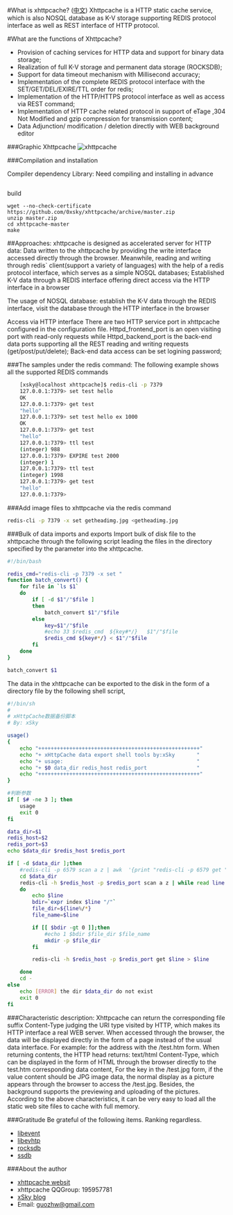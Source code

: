 
#What is xhttpcache? ([中文](README_中文.md))
Xhttpcache is a HTTP static cache service, which is also NOSQL database as K-V storage supporting REDIS protocol interface as well as REST interface of HTTP protocol.

#What are the functions of Xhttpcache? 

* Provision of caching services for HTTP data and support for binary data storage; 
* Realization of full K-V storage and permanent data storage (ROCKSDB);
* Support for data timeout mechanism with Millisecond accuracy;
* Implementation of the complete REDIS protocol interface with the SET/GET/DEL/EXIRE/TTL order for redis;
* Implementation of the HTTP/HTTPS protocol interface as well as access via REST command;
* Implementation of HTTP cache related protocol in support of eTage ,304 Not Modified and gzip compression for transmission content;
* Data Adjunction/ modification / deletion directly with WEB background editor 

###Graphic Xhttpcache
![xhttpcache](http://xhttpcache.0xsky.com/images/plans.png)

###Compilation and installation

Compiler dependency Library: Need compiling and installing in advance
```

```
build
```
wget --no-check-certificate https://github.com/0xsky/xhttpcache/archive/master.zip 
unzip master.zip 
cd xhttpcache-master 
make
```

##Approaches:
xhttpcache is designed as accelerated server for HTTP data: Data written to the xhttpcache by providing the write interface accessed directly through the browser. Meanwhile, reading and writing through redis` client(support a variety of languages) with the help of a redis protocol interface, which serves as a simple NOSQL databases; Established K-V data through a REDIS interface offering direct access via the HTTP interface in a browser 

The usage of NOSQL database: establish the K-V data through the REDIS interface, visit the database through the HTTP interface in the browser 

Access via HTTP interface
There are two HTTP service port in xhttpcache configured in the configuration file. Httpd_frontend_port is an open visiting port with read-only requests while Httpd_backend_port is the back-end data ports supporting all the REST reading and writing requests (get/post/put/delete); Back-end data access can be set logining password;

###The samples under the redis command:
The following example shows all the supported REDIS commands
```bash
    [xsky@localhost xhttpcache]$ redis-cli -p 7379
    127.0.0.1:7379> set test hello 
    OK
    127.0.0.1:7379> get test
    "hello"
    127.0.0.1:7379> set test hello ex 1000
    OK
    127.0.0.1:7379> get test
    "hello"
    127.0.0.1:7379> ttl test
    (integer) 988
    127.0.0.1:7379> EXPIRE test 2000
    (integer) 1
    127.0.0.1:7379> ttl test
    (integer) 1998
    127.0.0.1:7379> get test
    "hello"
    127.0.0.1:7379>
```
###Add image files to xhttpcache via the redis command
```bash
redis-cli -p 7379 -x set getheadimg.jpg <getheadimg.jpg
```

###Bulk of data imports and exports
Import bulk of disk file to the xhttpcache through the following script leading  the files in the directory specified by the parameter into the xhttpcache. 
```bash
#!/bin/bash

redis_cmd="redis-cli -p 7379 -x set "
function batch_convert() {
    for file in `ls $1`
    do
        if [ -d $1"/"$file ]
        then
            batch_convert $1"/"$file
        else
            key=$1"/"$file       
            #echo 33 $redis_cmd  ${key#*/}   $1"/"$file
            $redis_cmd ${key#*/} < $1"/"$file
        fi
    done
}

batch_convert $1
```
The data in the xhttpcache can be exported to the disk in the form of a directory file by the following shell script,
```bash
#!/bin/sh
# 
# xHttpCache数据备份脚本
# By: xSky

usage()
{
    echo "++++++++++++++++++++++++++++++++++++++++++++++++++++" 
    echo "+ xHttpCache data export shell tools by:xSky       " 
    echo "+ usage:                                           " 
    echo "+ $0 data_dir redis_host redis_port                " 
    echo "++++++++++++++++++++++++++++++++++++++++++++++++++++" 
}

#判断参数
if [ $# -ne 3 ]; then
    usage
    exit 0
fi

data_dir=$1
redis_host=$2
redis_port=$3
echo $data_dir $redis_host $redis_port

if [ -d $data_dir ];then
    #redis-cli -p 6579 scan a z | awk  '{print "redis-cli -p 6579 get "$0 " >"$0}'|sh
    cd $data_dir
    redis-cli -h $redis_host -p $redis_port scan a z | while read line
    do
        echo $line 
        bdir=`expr index $line "/"`
        file_dir=${line%/*}
        file_name=$line

        if [[ $bdir -gt 0 ]];then
            #echo 1 $bdir $file_dir $file_name
            mkdir -p $file_dir
        fi

        redis-cli -h $redis_host -p $redis_port get $line > $line

    done
    cd -
else
    echo [ERROR] the dir $data_dir do not exist
    exit 0
fi
```

###Characteristic description:
Xhttpcache can return the corresponding file suffix Content-Type judging the URI type visited by HTTP, which makes its HTTP interface a real WEB server. When accessed through the browser, the data will be displayed directly in the form of a page instead of the usual data interface.
For example: for the address with the /test.htm form. When returning contents, the HTTP head returns: text/html Content-Type, which can be displayed in the form of HTML through the browser directly to the test.htm corresponding data content, 
For the key in the /test.jpg form, if the value content should be JPG image data, the normal display as a picture appears through the browser to access the /test.jpg. Besides, the background supports the previewing and uploading of the pictures.
According to the above characteristics, it can be very easy to load all the static web site files to cache with full memory.
   
###Gratitude
Be grateful of the following items. Ranking regardless.
* [libevent](http://libevent.org/) 
* [libevhtp](https://github.com/ellzey/libevhtp)
* [rocksdb](http://rocksdb.org/)
* [ssdb](http://ssdb.io/)

###About the author
* [xhttpcache websit](http://xhttpcache.0xsky.com/)
* xhttpcache QQGroup: 195957781
* [xSky blog](http://www.0xsky.com/) 
* Email: guozhw@gmail.com


